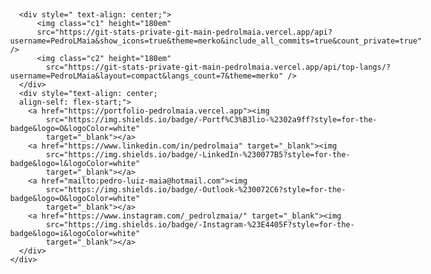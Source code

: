 <div style="display: flex;
justify-content: center;
align-items: center;
height: 100vh;
margin: 0;">
  <div style="display: flex;
  flex-direction: column;
  align-items: center;
  padding: 10px;
  border-radius: 10px;">
  
      <div style=" text-align: center;">
          <img class="c1" height="180em"
          src="https://git-stats-private-git-main-pedrolmaia.vercel.app/api?username=PedroLMaia&show_icons=true&theme=merko&include_all_commits=true&count_private=true" />
          <img class="c2" height="180em"
            src="https://git-stats-private-git-main-pedrolmaia.vercel.app/api/top-langs/?username=PedroLMaia&layout=compact&langs_count=7&theme=merko" />
      </div>
      <div style="text-align: center;
      align-self: flex-start;">
        <a href="https://portfolio-pedrolmaia.vercel.app"><img
            src="https://img.shields.io/badge/-Portf%C3%B3lio-%2302a9ff?style=for-the-badge&logo=O&logoColor=white"
            target="_blank"></a>
        <a href="https://www.linkedin.com/in/pedrolmaia" target="_blank"><img
            src="https://img.shields.io/badge/-LinkedIn-%230077B5?style=for-the-badge&logo=l&logoColor=white"
            target="_blank"></a>
        <a href="mailto:pedro-luiz-maia@hotmail.com"><img
            src="https://img.shields.io/badge/-Outlook-%230072C6?style=for-the-badge&logo=O&logoColor=white"
            target="_blank"></a>
        <a href="https://www.instagram.com/_pedrolzmaia/" target="_blank"><img
            src="https://img.shields.io/badge/-Instagram-%23E4405F?style=for-the-badge&logo=i&logoColor=white"
            target="_blank"></a>
      </div>
    </div>
</div>
<!--
**PedroLMaia/PedroLMaia** is a ✨ _special_ ✨ repository because its `README.md` (this file) appears on your GitHub profile.

Here are some ideas to get you started:

- 🔭 I’m currently working on ...
- 🌱 I’m currently learning ...
- 👯 I’m looking to collaborate on ...
- 🤔 I’m looking for help with ...
- 💬 Ask me about ...
- 📫 How to reach me: ...
- 😄 Pronouns: ...
- ⚡ Fun fact: ...
-->
